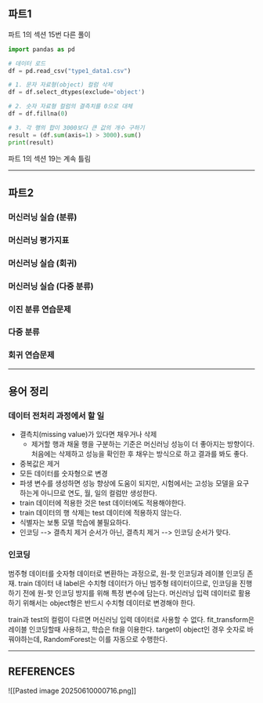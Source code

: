 ## 파트1
파트 1의 섹션 15번 다른 풀이
```python
import pandas as pd

# 데이터 로드
df = pd.read_csv("type1_data1.csv")

# 1. 문자 자료형(object) 컬럼 삭제
df = df.select_dtypes(exclude='object')

# 2. 숫자 자료형 컬럼의 결측치를 0으로 대체
df = df.fillna(0)

# 3. 각 행의 합이 3000보다 큰 값의 개수 구하기
result = (df.sum(axis=1) > 3000).sum()
print(result)
```

파트 1의 섹션 19는 계속 틀림

****

## 파트2


### 머신러닝 실습 (분류)
### 머신러닝 평가지표
### 머신러닝 실습 (회귀)
### 머신러닝 실습 (다중 분류)
### 이진 분류 연습문제 
### 다중 분류
### 회귀 연습문제

****

## 용어 정리
### 데이터 전처리 과정에서 할 일

- 결측치(missing value)가 있다면 채우거나 삭제
	- 제거할 행과 채울 행을 구분하는 기준은 머신러닝 성능이 더 좋아지는 방향이다. 처음에는 삭제하고 성능을 확인한 후 채우는 방식으로 하고 결과를 봐도 좋다.
- 중복값은 제거
- 모든 데이터를 숫자형으로 변경
- 파생 변수를 생성하면 성능 향상에 도움이 되지만, 시험에서는 고성능 모델을 요구하는게 아니므로 연도, 월, 일의 컬럼만 생성한다.
- train 데이터에 적용한 것은 test 데이터에도 적용해야한다.
- train 데이터의 행 삭제는 test 데이터에 적용하지 않는다.
- 식별자는 보통 모델 학습에 불필요하다.
- 인코딩 --> 결측치 제거 순서가 아닌, 결측치 제거 --> 인코딩 순서가 맞다.

### 인코딩
범주형 데이터를 숫자형 데이터로 변환하는 과정으로, 원-핫 인코딩과 레이블 인코딩 존재.
train 데이터 내 label은 수치형 데이터가 아닌 범주형 테이터이므로, 인코딩을 진행하기 전에 원-핫 인코딩 방지를 위해 특정 변수에 담는다. 머신러닝 입력 데이터로 활용하기 위해서는 object형은 반드시 수치형 데이터로 변경해야 한다.

train과 test의 컬럼이 다르면 머신러닝 입력 데이터로 사용할 수 없다.
fit_transform은 레이블 인코딩할때 사용하고, 학습은 fit을 이용한다.
target이 object인 경우 숫자로 바꿔야하는데, RandomForest는 이를 자동으로 수행한다.


****

## REFERENCES

![[Pasted image 20250610000716.png]]